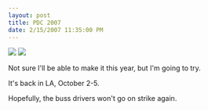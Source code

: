 ```yaml
---
layout: post
title: PDC 2007
date: 2/15/2007 11:35:00 PM
---
```


![](http://gwb.blob.core.windows.net/sdorman/6231/o_pdc_toplevel_revised.jpg) ![](http://gwb.blob.core.windows.net/sdorman/6231/o_image001_revised.gif) 

Not sure I'll be able to make it this year, but I'm going to try.

It's back in LA, October 2-5.

Hopefully, the buss drivers won't go on strike again.
